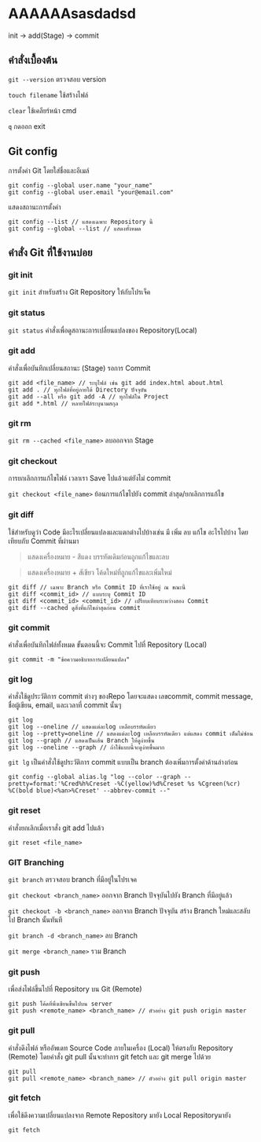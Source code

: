 # AAAAAAsasdadsd

init -> add(Stage) -> commit


## คำสั่งเบื้องต้น

`git --version` ตรวจสอบ version

`touch filename` ใช้สร้างไฟล์

`clear` ใช้เคลียร์หน้า cmd

`q` กดออก exit

## Git config

การตั้งค่า Git โดยใส่ชื่อและอีเมล์

```
git config --global user.name "your_name"
git config --global user.email "your@email.com"
```
แสดงสถานะการตั้งค่า
```
git config --list // แสดงเฉพาะ Repository นี้
git config --global --list // แสดงทั้งหมด
```

## คำสั่ง Git ที่ใช้งานบ่อย

### git init

`git init` สำหรับสร้าง Git Repository ให้กับโปรเจ็ค

### git status
`git status` คำสั่งเพื่อดูสถานะการเปลี่ยนแปลงของ Repository(Local)

### git add

คำสั่งเพื่อบันทึกเปลี่ยนสถานะ (Stage) รอการ Commit

```
git add <file_name> // ระบุไฟล์ เช่น git add index.html about.html
git add . // ทุกไฟล์ที่อยู่ภายใต้ Directory ปัจจุบัน
git add --all หรือ git add -A // ทุกไฟล์ใน Project
git add *.html // หลายไฟล์ระบุนามสกุล
```

### git rm

`git rm --cached <file_name>`  ลบออกจาก Stage 

### git checkout
การยกเลิกการแก้ไขไฟล์ เวลาเรา Save ไปแล้วแต่ยังไม่ commit 

`git checkout <file_name>`  ย้อนการแก้ไขไปยัง commit ล่าสุด/ยกเลิกการแก้ไข

### git diff
ใช้สำหรับดูว่า Code มีอะไรเปลี่ยนแปลงและแตกต่างไปบ้างเช่น มี เพิ่ม ลบ แก้ไข อะไรไปบ้าง โดยเทียบกับ Commit ที่ผ่านมา
> แสดงเครื่องหมาย - สีแดง บรรทัดเดิมก่อนถูกแก้ไขและลบ

> แสดงเครื่องหมาย + สัเขียว โค้ดใหม่ที่ถูกแก้ไขและเพิ่มใหม่
```
git diff // เฉพาะ Branch หรือ Commit ID ที่เราใช้อยู่ ณ ขณะนี้
git diff <commit_id> // แบบระบุ Commit ID 
git diff <commit_id> <commit_id> // เปรียบเทียบระหว่างสอง Commit
git diff --cached ดูสิ่งที่แก้ไขล่าสุดก่อน commit
``` 
 

### git commit
คำสั่งเพื่อบันทึกไฟล์ทั้งหมด ขั้นตอนนี้จะ Commit ไปที่ Repository (Local) 
```
git commit -m "ข้อความอธิบายการเปลี่ยนแปลง"
```

### git log
คำสั่งใช้ดูประวัติการ commit ต่างๆ ของRepo โดยจะแสดง เลขcommit, commit message, ชื่อผู้เขียน, email, และเวลาที่ commit นั้นๆ
```
git log
git log --oneline // แสดงแต่ละlog เหลือบรรทัดเดียว
git log --pretty=oneline // แสดงแต่ละlog เหลือบรรทัดเดียว แต่แสดง commit เต็มไม่ซ่อน 
git log --graph // แสดงเป็นเส้น Branch ให้ดูง่ายขึ้น
git log --oneline --graph // ถ้าใช้แบบนี้จะดูง่ายขึ้นมาก
```
`git lg` เป็นคำสั่งใช้ดูประวัติการ commit แบบเป็น branch ต้องเพิ่มการตั้งค่าด้านล่างก่อน

```
git config --global alias.lg "log --color --graph --pretty=format:'%Cred%h%Creset -%C(yellow)%d%Creset %s %Cgreen(%cr) %C(bold blue)<%an>%Creset' --abbrev-commit --"
```

### git reset
คำสั่งยกเลิกเมื่อเราสั่ง git add ไปแล้ว
```
git reset <file_name>
```

### GIT Branching 

`git branch`  ตรวจสอบ branch ที่มีอยู่ในโปรเจค

`git checkout <branch_name>` ออกจาก Branch ปัจจุบันไปยัง Branch ที่มีอยู่แล้ว

`git checkout -b <branch_name>` ออกจาก Branch ปัจจุบัน สร้าง Branch ใหม่และสลับไป Branch นั้นทันที

`git branch -d <branch_name>` ลบ Branch

`git merge <branch_name>` รวม Branch

### git push
เพื่อส่งไฟล์ขึ้นไปที่ Repository บน Git (Remote)
```
git push โค้ดที่พึ่งเขียนขึ้นไปบน server
git push <remote_name> <branch_name> // ตัวอย่าง git push origin master
```

### git pull
คำสั่งดึงไฟล์ หรืออัพเดท Source Code ภายในเครื่อง (Local) ให้ตรงกับ Repository (Remote) โดยคำสั่ง git pull นั้นจะทำการ git fetch และ git merge ไปด้วย
```
git pull
git pull <remote_name> <branch_name> // ตัวอย่าง git pull origin master
```

### git fetch
เพื่อใช้ดึงความเปลี่ยนแปลงจาก Remote Repository มายัง Local  Repositoryมายัง
```
git fetch
```


